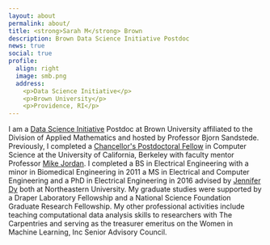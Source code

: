 ```yaml
---
layout: about
permalink: about/
title: <strong>Sarah M</strong> Brown
description: Brown Data Science Initiative Postdoc
news: true
social: true
profile:
  align: right
  image: smb.png
  address:
    <p>Data Science Initiative</p>
    <p>Brown University</p>
    <p>Providence, RI</p>
---
```



I am a [Data Science Initiative](https://www.brown.edu/initiatives/data-science/) Postdoc at Brown University affiliated to the Division of Applied Mathematics and hosted by Professor Bjorn Sandstede. Previously, I completed a [Chancellor's Postdoctoral Fellow](https://diversity.berkeley.edu/programs-services/postdoctoral/about-cpfp) in Computer Science at the University of California, Berkeley with faculty mentor Professor [Mike Jordan](https://people.eecs.berkeley.edu/~jordan/). I completed a BS in Electrical Engineering with a minor in Biomedical Engineering in 2011 a MS in Electrical and Computer Engineering and a  PhD in Electrical Engineering in 2016 advised by [Jennifer Dy](http://www.ece.neu.edu/fac-ece/jdy/) both at Northeastern University. My graduate studies were supported by a Draper Laboratory Fellowship and a National Science Foundation Graduate Research Fellowship. My other professional activities include teaching computational data analysis skills to researchers with The Carpentries and serving as the treasurer emeritus on the Women in Machine Learning, Inc Senior Advisory Council.
